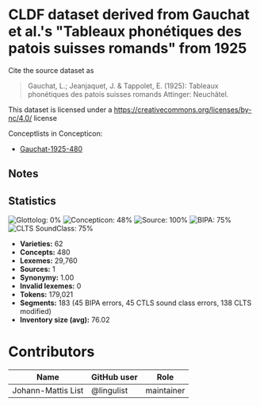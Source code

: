 # CLDF dataset derived from Gauchat et al.'s "Tableaux phonétiques des patois suisses romands" from 1925

Cite the source dataset as

> Gauchat, L.; Jeanjaquet, J. & Tappolet, E. (1925): Tableaux phonétiques des patois suisses romands Attinger: Neuchâtel.

This dataset is licensed under a https://creativecommons.org/licenses/by-nc/4.0/ license


Conceptlists in Concepticon:
- [Gauchat-1925-480](https://concepticon.clld.org/contributions/Gauchat-1925-480)
## Notes




## Statistics


![Glottolog: 0%](https://img.shields.io/badge/Glottolog-0%25-red.svg "Glottolog: 0%")
![Concepticon: 48%](https://img.shields.io/badge/Concepticon-48%25-red.svg "Concepticon: 48%")
![Source: 100%](https://img.shields.io/badge/Source-100%25-brightgreen.svg "Source: 100%")
![BIPA: 75%](https://img.shields.io/badge/BIPA-75%25-yellow.svg "BIPA: 75%")
![CLTS SoundClass: 75%](https://img.shields.io/badge/CLTS%20SoundClass-75%25-yellow.svg "CLTS SoundClass: 75%")

- **Varieties:** 62
- **Concepts:** 480
- **Lexemes:** 29,760
- **Sources:** 1
- **Synonymy:** 1.00
- **Invalid lexemes:** 0
- **Tokens:** 179,021
- **Segments:** 183 (45 BIPA errors, 45 CTLS sound class errors, 138 CLTS modified)
- **Inventory size (avg):** 76.02

# Contributors

Name               | GitHub user | Role
---                | ---         | ---
Johann-Mattis List | @lingulist | maintainer


